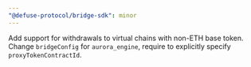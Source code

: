 ```yaml
---
"@defuse-protocol/bridge-sdk": minor
---
```


Add support for withdrawals to virtual chains with non-ETH base token. Change `bridgeConfig` for `aurora_engine`, require to explicitly specify `proxyTokenContractId`.
